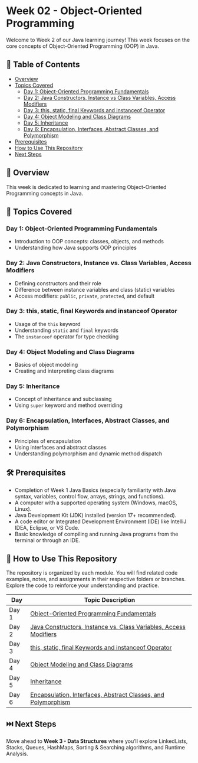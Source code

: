 # Week 02 - Object-Oriented Programming

Welcome to Week 2 of our Java learning journey! This week focuses on the core concepts of Object-Oriented Programming (OOP) in Java.

## 📑 Table of Contents
- [Overview](#overview)
- [Topics Covered](#topics-covered)
  - [Day 1: Object-Oriented Programming Fundamentals](#day-1-object-oriented-programming-fundamentals)
  - [Day 2: Java Constructors, Instance vs Class Variables, Access Modifiers](#day-2-java-constructors-instance-vs-class-variables-access-modifiers)
  - [Day 3: this, static, final Keywords and instanceof Operator](#day-3-this-static-final-keywords-and-instanceof-operator)
  - [Day 4: Object Modeling and Class Diagrams](#day-4-object-modeling-and-class-diagrams)
  - [Day 5: Inheritance](#day-5-inheritance)
  - [Day 6: Encapsulation, Interfaces, Abstract Classes, and Polymorphism](#day-6-encapsulation-interfaces-abstract-classes-and-polymorphism)
- [Prerequisites](#prerequisites)
- [How to Use This Repository](#how-to-use-this-repository)
- [Next Steps](#next-steps)

## 🧠 Overview

This week is dedicated to learning and mastering Object-Oriented Programming concepts in Java.

## 📘 Topics Covered

### Day 1: Object-Oriented Programming Fundamentals
- Introduction to OOP concepts: classes, objects, and methods  
- Understanding how Java supports OOP principles  

### Day 2: Java Constructors, Instance vs. Class Variables, Access Modifiers
- Defining constructors and their role  
- Difference between instance variables and class (static) variables  
- Access modifiers: `public`, `private`, `protected`, and default  

### Day 3: this, static, final Keywords and instanceof Operator
- Usage of the `this` keyword  
- Understanding `static` and `final` keywords  
- The `instanceof` operator for type checking  

### Day 4: Object Modeling and Class Diagrams
- Basics of object modeling  
- Creating and interpreting class diagrams  

### Day 5: Inheritance
- Concept of inheritance and subclassing  
- Using `super` keyword and method overriding  

### Day 6: Encapsulation, Interfaces, Abstract Classes, and Polymorphism
- Principles of encapsulation  
- Using interfaces and abstract classes  
- Understanding polymorphism and dynamic method dispatch

## 🛠️ Prerequisites

- Completion of Week 1 Java Basics (especially familiarity with Java syntax, variables, control flow, arrays, strings, and functions).
- A computer with a supported operating system (Windows, macOS, Linux).
- Java Development Kit (JDK) installed (version 17+ recommended).
- A code editor or Integrated Development Environment (IDE) like IntelliJ IDEA, Eclipse, or VS Code.
- Basic knowledge of compiling and running Java programs from the terminal or through an IDE.


## 📂 How to Use This Repository

The repository is organized by each module. You will find related code examples, notes, and assignments in their respective folders or branches. Explore the code to reinforce your understanding and practice.

| Day   | Topic Description                                                                                                  | 
|-------|--------------------------------------------------------------------------------------------------------------------|
| Day 1 | [Object-Oriented Programming Fundamentals](https://github.com/Sandhiya-1718/Week02-Object-Oriented-Programming/tree/Day-1)                    |
| Day 2 | [Java Constructors, Instance vs. Class Variables, Access Modifiers](https://github.com/Sandhiya-1718/Week02-Object-Oriented-Programming/tree/Day-2) |
| Day 3 | [this, static, final Keywords and instanceof Operator](https://github.com/Sandhiya-1718/Week02-Object-Oriented-Programming/tree/Day-3)         |
| Day 4 | [Object Modeling and Class Diagrams](https://github.com/Sandhiya-1718/Week02-Object-Oriented-Programming/tree/Day-4)                           |
| Day 5 | [Inheritance](https://github.com/Sandhiya-1718/Week02-Object-Oriented-Programming/tree/Day-5)                                                  |
| Day 6 | [Encapsulation, Interfaces, Abstract Classes, and Polymorphism](https://github.com/Sandhiya-1718/Week02-Object-Oriented-Programming/tree/Day-6)|



## ⏭️ Next Steps

Move ahead to **Week 3 - Data Structures** where you’ll explore LinkedLists, Stacks, Queues, HashMaps, Sorting & Searching algorithms, and Runtime Analysis.
